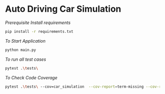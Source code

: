# Auto Driving Car Simulation

_Prerequisite_
_Install requirements_
```bash
pip install -r requirements.txt
```
_To Start Application_
```bash
python main.py
```

_To run all test cases_

```bash
pytest .\tests\
```
_To Check Code Coverage_
```bash
pytest .\tests\ --cov=car_simulation  --cov-report=term-missing --cov-report=html -s
```
